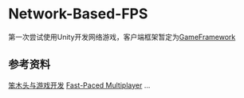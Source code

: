 # Network-Based-FPS
第一次尝试使用Unity开发网络游戏，客户端框架暂定为[GameFramework](https://gameframework.cn/)

## 参考资料
[笨木头与游戏开发](http://www.benmutou.com/archives/category/Game%20Framework)
[Fast-Paced Multiplayer](https://www.gabrielgambetta.com/client-server-game-architecture.html)
...
